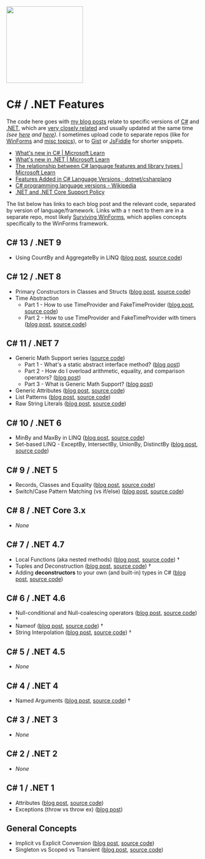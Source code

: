 <img src="https://github.com/user-attachments/assets/65ea9d4c-aa46-4ac3-bbb8-a3d9ad99ddc7" width="200px">

# C# / .NET Features

The code here goes with [my blog posts](https://grantwinney.com) relate to specific versions of [C#](https://learn.microsoft.com/en-us/dotnet/csharp/whats-new/csharp-version-history) and [.NET](https://learn.microsoft.com/en-us/dotnet/core/whats-new/), which are [very closely related](https://learn.microsoft.com/en-us/dotnet/csharp/whats-new/relationships-between-language-and-library) and usually updated at the same time _(see [here](https://github.com/dotnet/csharplang/blob/main/Language-Version-History.md) and [here](https://en.wikipedia.org/wiki/C_Sharp_(programming_language)#Versions))_. I sometimes upload code to separate repos (like for [WinForms](https://github.com/grantwinney/Surviving-WinForms) and [misc topics](https://github.com/grantwinney/BlogCodeSamples)), or to [Gist](https://gist.github.com/grantwinney) or [JsFiddle](https://jsfiddle.net/user/grantwinney/fiddles/) for shorter snippets.

- [What's new in C# | Microsoft Learn](https://learn.microsoft.com/en-us/dotnet/csharp/whats-new/csharp-version-history)
- [What's new in .NET | Microsoft Learn](https://learn.microsoft.com/en-us/dotnet/core/whats-new)
- [The relationship between C# language features and library types | Microsoft Learn](https://learn.microsoft.com/en-us/dotnet/csharp/whats-new/relationships-between-language-and-library)
- [Features Added in C# Language Versions · dotnet/csharplang](https://github.com/dotnet/csharplang/blob/main/Language-Version-History.md)
- [C# programming language versions - Wikipedia](https://en.wikipedia.org/wiki/C_Sharp_(programming_language)#Versions)
- [.NET and .NET Core Support Policy](https://dotnet.microsoft.com/en-us/platform/support/policy/dotnet-core)

The list below has links to each blog post and the relevant code, separated by version of language/framework. Links with a `†` next to them are in a separate repo, most likely [Surviving WinForms](https://github.com/grantwinney/Surviving-WinForms), which applies concepts specifically to the WinForms framework.

## C# 13 / .NET 9

- Using CountBy and AggregateBy in LINQ ([blog post](https://grantwinney.com/using-linq-countby-and-aggregateby-in-csharp), [source code](https://github.com/grantwinney/CSharpDotNetFeatures/tree/master/C%23%2013/CountByAggregateBy))

## C# 12 / .NET 8

- Primary Constructors in Classes and Structs ([blog post](https://grantwinney.com/using-primary-constructors-with-classes-and-structs-in-csharp), [source code](https://github.com/grantwinney/CSharpDotNetFeatures/tree/master/C%23%2012/PrimaryConstructors))
- Time Abstraction
  - Part 1 - How to use TimeProvider and FakeTimeProvider ([blog post](https://grantwinney.com/how-to-use-timeprovider-and-faketimeprovider), [source code](https://github.com/grantwinney/CSharpDotNetFeatures/tree/master/C%23%2012/TimeAbstraction))
  - Part 2 - How to use TimeProvider and FakeTimeProvider with timers ([blog post](https://grantwinney.com/how-to-use-timeprovider-and-faketimeprovider-to-test-timers), [source code](https://github.com/grantwinney/CSharpDotNetFeatures/tree/master/C%23%2012/TimeAbstraction_Timers))

## C# 11 / .NET 7

- Generic Math Support series ([source code](https://github.com/grantwinney/CSharpDotNetFeatures/tree/master/C%23%2011/GenericMathSupport))
  - Part 1 - What's a static abstract interface method? ([blog post](https://grantwinney.com/whats-a-static-abstract-interface-method-in-c))
  - Part 2 - How do I overload arithmetic, equality, and comparison operators? ([blog post](https://grantwinney.com/how-do-i-overload-operators-in-csharp))
  - Part 3 - What is Generic Math Support? ([blog post](https://grantwinney.com/whats-generic-math-support-in-csharp))
- Generic Attributes ([blog post](https://grantwinney.com/what-are-generic-attributes), [source code](https://github.com/grantwinney/CSharpDotNetFeatures/tree/master/C%23%2011/GenericAttributes))
- List Patterns ([blog post](https://grantwinney.com/whats-a-list-pattern-in-csharp), [source code](https://github.com/grantwinney/CSharpDotNetFeatures/tree/master/C%23%2011/ListPatternMatching))
- Raw String Literals ([blog post](https://grantwinney.com/using-raw-string-literals-in-csharp), [source code](https://github.com/grantwinney/CSharpDotNetFeatures/tree/master/C%23%2011/RawStringLiterals))

## C# 10 / .NET 6

- MinBy and MaxBy in LINQ ([blog post](https://grantwinney.com/using-minby-and-maxby-in-csharp), [source code](https://github.com/grantwinney/CSharpDotNetFeatures/tree/master/C%23%2010/MaxByMinBy))
- Set-based LINQ - ExceptBy, IntersectBy, UnionBy, DistinctBy ([blog post](https://grantwinney.com/set-based-linq-exceptby-intersectby-unionby-distinctby), [source code](https://github.com/grantwinney/CSharpDotNetFeatures/tree/master/C%23%2010/SetBasedLinqMethods))

## C# 9 / .NET 5

- Records, Classes and Equality ([blog post](https://grantwinney.com/records-classes-and-equality-in-csharp), [source code](https://github.com/grantwinney/CSharpDotNetFeatures/tree/master/C%23%2009/RecordModifier))
- Switch/Case Pattern Matching (vs if/else) ([blog post](https://grantwinney.com/if-else-vs-switch-case-pattern-matching), [source code](https://github.com/grantwinney/CSharpDotNetFeatures/tree/master/C%23%2009/SwitchPatternMatchingVsIfElse))

## C# 8 / .NET Core 3.x

- _None_

## C# 7 / .NET 4.7

- Local Functions (aka nested methods) ([blog post](https://grantwinney.com/local-functions-in-csharp-aka-nested-methods), [source code](https://github.com/grantwinney/SurvivingWinForms/tree/master/ClarityConciseness/LocalFunctions)) †
- Tuples and Deconstruction ([blog post](https://grantwinney.com/using-tuple-and-deconstruction-to-return-multiple-values), [source code](https://github.com/grantwinney/SurvivingWinForms/tree/master/ClarityConciseness/TupleDeconstruction)) †
- Adding **deconstructors** to your own (and built-in) types in C# ([blog post](https://grantwinney.com/adding-deconstructors-in-csharp-is-it-worth-it), [source code](https://github.com/grantwinney/CSharpDotNetFeatures/tree/master/C%23%2007/DeconstructingUserDefinedTypes))

## C# 6 / .NET 4.6

- Null-conditional and Null-coalescing operators ([blog post](https://grantwinney.com/null-conditional-and-null-coalescing-operators), [source code](https://github.com/grantwinney/SurvivingWinForms/tree/master/ClarityConciseness/NullHandlingOperators)) †
- Nameof ([blog post](https://grantwinney.com/using-nameof-to-avoid-magic-strings), [source code](https://github.com/grantwinney/Surviving-WinForms/tree/master/AntiPatterns/MagicStrings/NameOfVersusMagicStrings)) †
- String Interpolation ([blog post](https://grantwinney.com/using-string-interpolation-to-craft-readable-strings), [source code](https://github.com/grantwinney/SurvivingWinForms/tree/master/ClarityConciseness/StringInterpolation)) †

## C# 5 / .NET 4.5

- _None_

## C# 4 / .NET 4

- Named Arguments ([blog post](https://grantwinney.com/named-arguments-in-c-pass-what-you-want-and-forget-the-rest), [source code](https://github.com/grantwinney/SurvivingWinForms/tree/master/ClarityConciseness/NamedArguments)) †

## C# 3 / .NET 3

- _None_

## C# 2 / .NET 2

- _None_

## C# 1 / .NET 1

- Attributes ([blog post](https://grantwinney.com/what-are-attributes-and-why-do-we-need-them/), [source code](https://github.com/grantwinney/CSharpDotNetFeatures/tree/master/C%23%2001/Attributes))
- Exceptions (throw vs throw ex) ([blog post](https://grantwinney.com/does-rethrowing-an-exception-in-csharp-still-reset-the-stack-trace/))

## General Concepts

* Implicit vs Explicit Conversion ([blog post](https://grantwinney.com/csharp-implicit-vs-explicit-conversion/), [source code](https://github.com/grantwinney/CSharpDotNetFeatures/tree/master/GeneralConcepts/ImplicitExplicitOperators))
* Singleton vs Scoped vs Transient ([blog post](https://grantwinney.com/difference-between-singleton-scoped-transient), [source code](https://github.com/grantwinney/CSharpDotNetFeatures/tree/master/GeneralConcepts/SingletonVsTransientDI))
